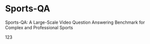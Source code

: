 # Sports-QA
Sports-QA: A Large-Scale Video Question Answering Benchmark for Complex and Professional Sports


123
